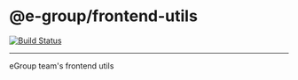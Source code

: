 # @e-group/frontend-utils

[![Build Status](https://travis-ci.com/abrcdf1023/frontend-utils.svg?branch=master)](https://travis-ci.com/abrcdf1023/frontend-utils/jobs/196133979)

---

eGroup team's frontend utils

